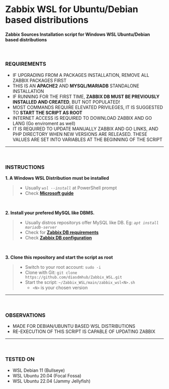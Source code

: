 # Zabbix WSL for Ubuntu/Debian based distributions

#### Zabbix Sources Installation script for Windows WSL Ubuntu/Debian based distributions
<BR>

### REQUIREMENTS
- IF UPGRADING FROM A PACKAGES INSTALLATION, REMOVE ALL ZABBIX PACKAGES FIRST
- THIS IS AN **APACHE2** AND **MYSQL/MARIADB** STANDALONE INSTALLATION
- IF RUNNING FOR THE FIRST TIME, **ZABBIX DB MUST BE PREVIOUSLY INSTALLED AND CREATED**, BUT NOT POPULATED!
- MOST COMMANDS REQUIRE ELEVATED PRIVILEGES, IT IS SUGGESTED TO **START THE SCRIPT AS ROOT**
- INTERNET ACCESS IS REQUIRED TO DOWNLOAD ZABBIX AND GO LANG (Go enviroment as well)
- IT IS REQUIRED TO UPDATE MANUALLY ZABBIX AND GO LINKS, AND PHP DIRECTORY WHEN NEW VERSIONS ARE RELEASED. THESE VALUES ARE SET INTO VARIABLES AT THE BEGINNING OF THE SCRIPT
---
<BR>

### INSTRUCTIONS

**1. A Windows WSL Distribution must be installed**
>  - Usually *`wsl --install`* at PowerShell prompt
>  - Check **[Microsoft guide](https://learn.microsoft.com/en-us/windows/wsl/install)**
<BR>

**2. Install your prefered MySQL like DBMS.**
>  - Usually distros repositorys offer MySQL like DB. Eg: *`apt install mariadb-server`*
>  - Check for **[Zabbix DB requirements](https://www.zabbix.com/documentation/current/en/manual/installation/requirements)**
>  - Check **[Zabbix DB configuration](https://www.zabbix.com/download?zabbix=6.2&os_distribution=debian&os_version=10_buster&db=mysql)**
<BR>

**3. Clone this repository and start the script as root**
>  - Switch to your root account: `sudo -i`
>  - Clone with Git: `git clone https://github.com/diasdmhub/Zabbix_WSL.git`
>  - Start the script: `~/Zabbix_WSL/main/zabbix_wsl<N>.sh`
>    - `<N>` is your chosen version
---
<BR>

### OBSERVATIONS
- MADE FOR DEBIAN/UBUNTU BASED WSL DISTRIBUTIONS
- RE-EXECUTION OF THIS SCRIPT IS CAPABLE OF UPDATING ZABBIX
---
<BR>

### TESTED ON
- WSL Debian 11 (Bullseye)
- WSL Ubuntu 20.04 (Focal Fossa)
- WSL Ubuntu 22.04 (Jammy Jellyfish)
